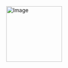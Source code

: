 <img width="148" alt="Image" src="https://github.com/user-attachments/assets/31c1ca7c-e548-4dd0-8f69-4a16254373dd" />
